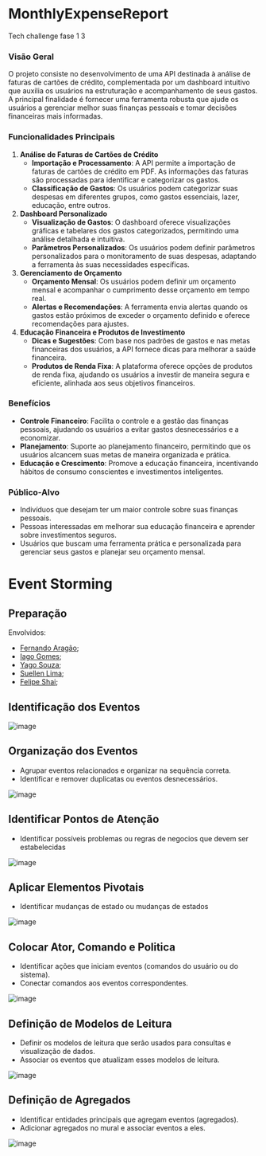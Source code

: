 # MonthlyExpenseReport
Tech challenge fase 1
3

### Visão Geral

O projeto consiste no desenvolvimento de uma API destinada à análise de faturas de cartões de crédito, complementada por um dashboard intuitivo que auxilia os usuários na estruturação e acompanhamento de seus gastos. A principal finalidade é fornecer uma ferramenta robusta que ajude os usuários a gerenciar melhor suas finanças pessoais e tomar decisões financeiras mais informadas.

### Funcionalidades Principais

1. **Análise de Faturas de Cartões de Crédito**
    - **Importação e Processamento**: A API permite a importação de faturas de cartões de crédito em PDF. As informações das faturas são processadas para identificar e categorizar os gastos.
    - **Classificação de Gastos**: Os usuários podem categorizar suas despesas em diferentes grupos, como gastos essenciais, lazer, educação, entre outros.
2. **Dashboard Personalizado**
    - **Visualização de Gastos**: O dashboard oferece visualizações gráficas e tabelares dos gastos categorizados, permitindo uma análise detalhada e intuitiva.
    - **Parâmetros Personalizados**: Os usuários podem definir parâmetros personalizados para o monitoramento de suas despesas, adaptando a ferramenta às suas necessidades específicas.
3. **Gerenciamento de Orçamento**
    - **Orçamento Mensal**: Os usuários podem definir um orçamento mensal e acompanhar o cumprimento desse orçamento em tempo real.
    - **Alertas e Recomendações**: A ferramenta envia alertas quando os gastos estão próximos de exceder o orçamento definido e oferece recomendações para ajustes.
4. **Educação Financeira e Produtos de Investimento**
    - **Dicas e Sugestões**: Com base nos padrões de gastos e nas metas financeiras dos usuários, a API fornece dicas para melhorar a saúde financeira.
    - **Produtos de Renda Fixa**: A plataforma oferece opções de produtos de renda fixa, ajudando os usuários a investir de maneira segura e eficiente, alinhada aos seus objetivos financeiros.

### Benefícios

- **Controle Financeiro**: Facilita o controle e a gestão das finanças pessoais, ajudando os usuários a evitar gastos desnecessários e a economizar.
- **Planejamento**: Suporte ao planejamento financeiro, permitindo que os usuários alcancem suas metas de maneira organizada e prática.
- **Educação e Crescimento**: Promove a educação financeira, incentivando hábitos de consumo conscientes e investimentos inteligentes.

### Público-Alvo

- Indivíduos que desejam ter um maior controle sobre suas finanças pessoais.
- Pessoas interessadas em melhorar sua educação financeira e aprender sobre investimentos seguros.
- Usuários que buscam uma ferramenta prática e personalizada para gerenciar seus gastos e planejar seu orçamento mensal.



# Event Storming

## **Preparação**

Envolvidos: 
* [Fernando Aragão](https://github.com/fernandoarag);
* [Iago Gomes](https://github.com/iagoomes);
* [Yago Souza](https://github.com/yago-souza);
* [Suellen Lima](https://github.com/suellen002);
* [Felipe Shai](https://github.com/felipeshai);

## **Identificação dos Eventos**

<aside>
    
![image](https://github.com/user-attachments/assets/d3149bda-fe98-46ee-a898-435734b50105)

</aside>

## **Organização dos Eventos**

- Agrupar eventos relacionados e organizar na sequência correta.
- Identificar e remover duplicatas ou eventos desnecessários.

<aside>
    
![image](https://github.com/user-attachments/assets/1b4b472c-ac78-4290-9877-d10d45c9838f)

</aside>

## Identificar Pontos de Atenção

- Identificar possíveis problemas ou regras de negocios que devem ser estabelecidas

<aside>
    
![image](https://github.com/user-attachments/assets/0c52dfe6-10e8-4fd5-ba15-b62f14f0394e)

</aside>

## Aplicar Elementos Pivotais

- Identificar mudanças de estado ou mudanças de estados

<aside>
    
![image](https://github.com/user-attachments/assets/f8352b7a-545b-4328-8c24-7a1e1dbc3da1)

</aside>

## Colocar Ator, Comando e Politica

- Identificar ações que iniciam eventos (comandos do usuário ou do sistema).
- Conectar comandos aos eventos correspondentes.

<aside>
    
![image](https://github.com/user-attachments/assets/1727aea8-1c31-4690-ae61-3730ed071626)

</aside>

## **Definição de Modelos de Leitura**

- Definir os modelos de leitura que serão usados para consultas e visualização de dados.
- Associar os eventos que atualizam esses modelos de leitura.

<aside>
    
![image](https://github.com/user-attachments/assets/be38938e-739e-4d87-a240-d0ee2de8b0c4)

</aside>

## **Definição de Agregados**

- Identificar entidades principais que agregam eventos (agregados).
- Adicionar agregados no mural e associar eventos a eles.
  
<aside>
    
![image](https://github.com/user-attachments/assets/0ab9da93-5886-488c-93fb-fb9811c32451)
    
</aside>
